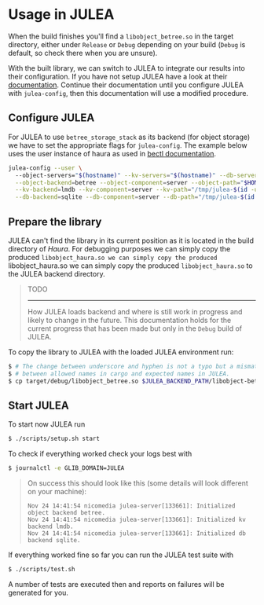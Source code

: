 # Usage in JULEA

When the build finishes you'll find a `libobject_betree.so` in the target
directory, either under `Release` or `Debug` depending on your build (`Debug` is
default, so check there when you are unsure).

With the built library, we can switch to JULEA to integrate our results into
their configuration. If you have not setup JULEA have a look at their
[documentation](https://github.com/julea-io/julea#quick-start). Continue their
documentation until you configure JULEA with `julea-config`, then this
documentation will use a modified procedure.

## Configure JULEA

For JULEA to use `betree_storage_stack` as its backend (for object storage) we
have to set the appropriate flags for `julea-config`. The example below uses the
user instance of haura as used in [bectl documentation](../bectl/usage.md).

```sh
julea-config --user \                                   
  --object-servers="$(hostname)" --kv-servers="$(hostname)" --db-servers="$(hostname)" \
  --object-backend=betree --object-component=server --object-path="$HOME/.config/haura.json" \
  --kv-backend=lmdb --kv-component=server --kv-path="/tmp/julea-$(id -u)/lmdb" \
  --db-backend=sqlite --db-component=server --db-path="/tmp/julea-$(id -u)/sqlite"
```

## Prepare the library

JULEA can't find the library in its current position as it is located in the
build directory of *Haura*. For debugging purposes we can simply copy the
produced `libobject_haura.so we can simply copy the produced `libobject_haura.so
we can simply copy the produced `libobject_haura.so` to the JULEA backend
directory.

> TODO
> 
> ---
> 
> How JULEA loads backend and where is still work in progress and likely to
> change in the future. This documentation holds for the current progress that
> has been made but only in the `Debug` build of JULEA.

To copy the library to JULEA with the loaded JULEA environment run:

```sh
$ # The change between underscore and hyphen is not a typo but a mismatch
$ # between allowed names in cargo and expected names in JULEA.
$ cp target/debug/libobject_betree.so $JULEA_BACKEND_PATH/libobject-betree.so
```


## Start JULEA

To start now JULEA run

```sh
$ ./scripts/setup.sh start
```

To check if everything worked check your logs best with
```sh
$ journalctl -e GLIB_DOMAIN=JULEA
```

> On success this should look like this (some details will look different on
> your machine):
> ```
> Nov 24 14:41:54 nicomedia julea-server[133661]: Initialized object backend betree.
> Nov 24 14:41:54 nicomedia julea-server[133661]: Initialized kv backend lmdb.
> Nov 24 14:41:54 nicomedia julea-server[133661]: Initialized db backend sqlite.
> ```

If everything worked fine so far you can run the JULEA test suite with
```sh
$ ./scripts/test.sh
```

A number of tests are executed then and reports on failures will be generated
for you.
